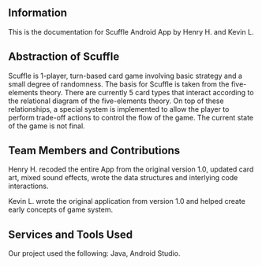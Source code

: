 Information
-----------

This is the documentation for Scuffle Android App by Henry H. and Kevin L.

Abstraction of Scuffle
--------------------------

Scuffle is 1-player, turn-based card game involving basic strategy and a small degree of randomness. The basis for Scuffle is taken from the five-elements theory. There are currently 5 card types that interact according to the relational diagram of the five-elements theory. On top of these relationships, a special system is implemented to allow the player to perform trade-off actions to control the flow of the game. The current state of the game is not final.

Team Members and Contributions
------------------------------

Henry H. recoded the entire App from the original version 1.0, updated card art, mixed sound effects, wrote the data structures and interlying code interactions.

Kevin L. wrote the original application from version 1.0 and helped create early concepts of game system.

Services and Tools Used
-----------------------

Our project used the following: Java, Android Studio.
